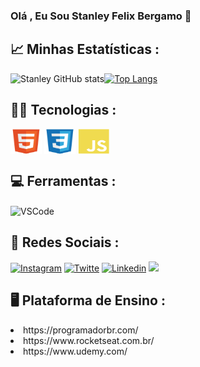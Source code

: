 ### Olá , Eu Sou Stanley Felix Bergamo  👋


## 📈 Minhas Estatísticas :

![Stanley GitHub stats](https://github-readme-stats.vercel.app/api?username=Stanley-Felix-Bergamo&show_icons=true&theme=highcontrast)[![Top Langs](https://github-readme-stats.vercel.app/api/top-langs/?username=Stanley-Felix-Bergamo&layout=compact&theme=highcontrast)](https://github.com/Stanley-Felix-Bergamo/github-readme-stats)


## 👨‍💻 Tecnologias :
<div style="display: inline_block">
  <img align="center" alt="HTML" height="40" width="50" src="https://raw.githubusercontent.com/devicons/devicon/master/icons/html5/html5-original.svg">
  <img align="center" alt="CSS" height="40" width="50" src="https://raw.githubusercontent.com/devicons/devicon/master/icons/css3/css3-original.svg">
   <img align="center" alt="Js" height="40" width="50" src="https://raw.githubusercontent.com/devicons/devicon/master/icons/javascript/javascript-plain.svg">
</div>  


## 💻 Ferramentas :
<div style="display: inline_block">
 <img align="center" alt="VSCode" height="40" width="50" src="https://upload.vectorlogo.zone/logos/visualstudio_code/images/0aea25bb-27bb-427f-8d65-f999bf0cba67.svg">
 </div> 

## 📧 Redes Sociais :

[![Instagram](https://img.shields.io/badge/Instagram-E4405F?style=for-the-badge&logo=instagram&logoColor=white)](https://www.instagram.com/stanley_felix_bergamo/)
[![Twitte](https://img.shields.io/badge/Twitter-1DA1F2?style=for-the-badge&logo=twitter&logoColor=white)](https://twitter.com/StanleyBergamo/)
[![Linkedin](https://img.shields.io/badge/LinkedIn-0077B5?style=for-the-badge&logo=linkedin&logoColor=white)](https://www.linkedin.com/in/stanley-felix-bergamo/)
 <a href = "mailto:mailto:stanley.felix.bergamo@outlook.com"><img src="https://img.shields.io/badge/Microsoft_Outlook-0078D4?style=for-the-badge&logo=microsoft-outlook&logoColor=white" target="_blank"> </a>


## 🖥️ Plataforma de Ensino :
<li>https://programadorbr.com/</li>
<li>https://www.rocketseat.com.br/</li>
<li>https://www.udemy.com/</li>
